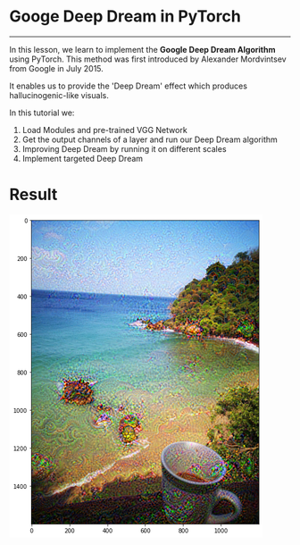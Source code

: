 

# **Googe Deep Dream in PyTorch**

---


In this lesson, we learn to implement the **Google Deep Dream Algorithm** using PyTorch. This method was first introduced by Alexander Mordvintsev from Google in July 2015.

It enables us to provide the 'Deep Dream' effect which produces hallucinogenic-like visuals. 

In this tutorial we:

1. Load Modules and pre-trained VGG Network
2. Get the output channels of a layer and run our Deep Dream algorithm
3. Improving Deep Dream by running it on different scales
4. Implement targeted Deep Dream


# Result 

<img src='./../images/4.png' />

